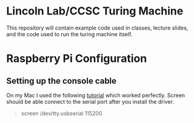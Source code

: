 # Lincoln Lab/CCSC Turing Machine

This repository will contain example code used in classes, lecture slides, and the code used to run the turing machine itself.


# Raspberry Pi Configuration

## Setting up the console cable
On my Mac I used the following [tutorial](https://learn.adafruit.com/downloads/pdf/adafruits-raspberry-pi-lesson-5-using-a-console-cable.pdf) which worked perfectly.  Screen should be able connect to the serial port after you install the driver.
> screen /dev/tty.usbserial 115200
